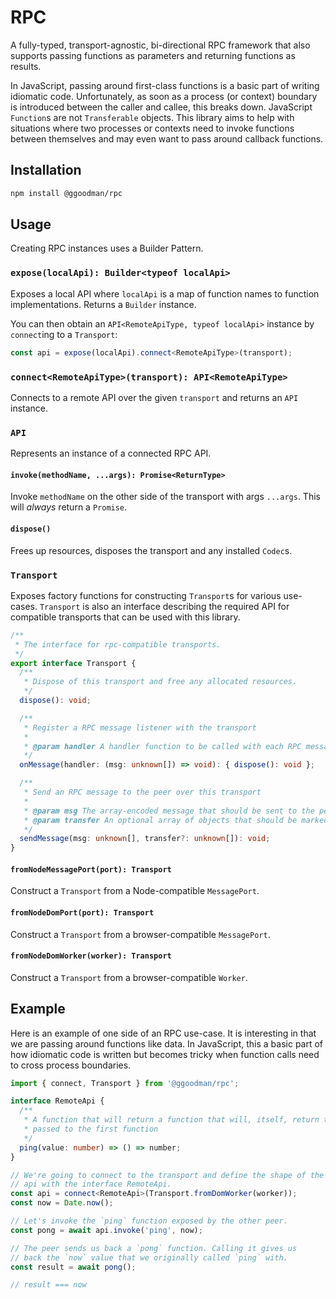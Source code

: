 # RPC

A fully-typed, transport-agnostic, bi-directional RPC framework that also supports passing functions as parameters and returning functions as results.

In JavaScript, passing around first-class functions is a basic part of writing idiomatic code. Unfortunately, as soon as a process (or context) boundary is introduced between the caller and callee, this breaks down. JavaScript `Function`s are not `Transferable` objects. This library aims to help with situations where two processes or contexts need to invoke functions between themselves and may even want to pass around callback functions.

## Installation

```sh
npm install @ggoodman/rpc
```

## Usage

Creating RPC instances uses a Builder Pattern.

### `expose(localApi): Builder<typeof localApi>`

Exposes a local API where `localApi` is a map of function names to function implementations. Returns a `Builder` instance.

You can then obtain an `API<RemoteApiType, typeof localApi>` instance by `connect`ing to a `Transport`:

```typescript
const api = expose(localApi).connect<RemoteApiType>(transport);
```

### `connect<RemoteApiType>(transport): API<RemoteApiType>`

Connects to a remote API over the given `transport` and returns an `API` instance.

### `API`

Represents an instance of a connected RPC API.

#### `invoke(methodName, ...args): Promise<ReturnType>`

Invoke `methodName` on the other side of the transport with args `...args`. This will _always_ return a `Promise`.

#### `dispose()`

Frees up resources, disposes the transport and any installed `Codec`s.

### `Transport`

Exposes factory functions for constructing `Transport`s for various use-cases. `Transport` is also an interface describing the required API for compatible transports that can be used with this library.

```typescript
/**
 * The interface for rpc-compatible transports.
 */
export interface Transport {
  /**
   * Dispose of this transport and free any allocated resources.
   */
  dispose(): void;

  /**
   * Register a RPC message listener with the transport
   *
   * @param handler A handler function to be called with each RPC message received from a peer
   */
  onMessage(handler: (msg: unknown[]) => void): { dispose(): void };

  /**
   * Send an RPC message to the peer over this transport
   *
   * @param msg The array-encoded message that should be sent to the peer over the transport
   * @param transfer An optional array of objects that should be marked as transferrable when the transport supports it
   */
  sendMessage(msg: unknown[], transfer?: unknown[]): void;
}
```

#### `fromNodeMessagePort(port): Transport`

Construct a `Transport` from a Node-compatible `MessagePort`.

#### `fromNodeDomPort(port): Transport`

Construct a `Transport` from a browser-compatible `MessagePort`.

#### `fromNodeDomWorker(worker): Transport`

Construct a `Transport` from a browser-compatible `Worker`.

## Example

Here is an example of one side of an RPC use-case. It is interesting in that we are passing around
functions like data. In JavaScript, this a basic part of how idiomatic code is written but becomes
tricky when function calls need to cross process boundaries.

```typescript
import { connect, Transport } from '@ggoodman/rpc';

interface RemoteApi {
  /**
   * A function that will return a function that will, itself, return the argument
   * passed to the first function
   */
  ping(value: number) => () => number;
}

// We're going to connect to the transport and define the shape of the remote
// api with the interface RemoteApi.
const api = connect<RemoteApi>(Transport.fromDomWorker(worker));
const now = Date.now();

// Let's invoke the `ping` function exposed by the other peer.
const pong = await api.invoke('ping', now);

// The peer sends us back a `pong` function. Calling it gives us
// back the `now` value that we originally called `ping` with.
const result = await pong();

// result === now
```
